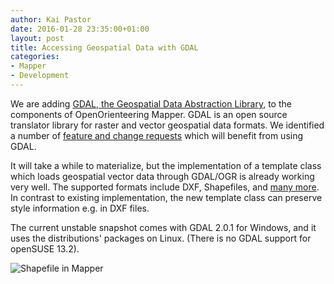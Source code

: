 ```yaml
---
author: Kai Pastor
date: 2016-01-28 23:35:00+01:00
layout: post
title: Accessing Geospatial Data with GDAL
categories:
- Mapper
- Development
---
```


We are adding [GDAL, the Geospatial Data Abstraction Library](http://www.gdal.org),
to the components of OpenOrienteering Mapper. GDAL is an open source translator
library for raster and vector geospatial data formats. We identified a number of
[feature and change requests](https://github.com/OpenOrienteering/mapper/issues/574)
which will benefit from using GDAL.

It will take a while to materialize, but the implementation of a template class
which loads geospatial vector data through GDAL/OGR is already working very well.
The supported formats include DXF, Shapefiles, and
[many more](http://www.gdal.org/ogr_formats.html). In contrast to existing 
implementation, the new template class can preserve style information e.g. in
DXF files.

The current unstable snapshot comes with GDAL 2.0.1 for Windows, and it uses the 
distributions' packages on Linux. (There is no GDAL support for openSUSE 13.2).

![Shapefile in Mapper](2016-01-27-GDAL-support.png)
